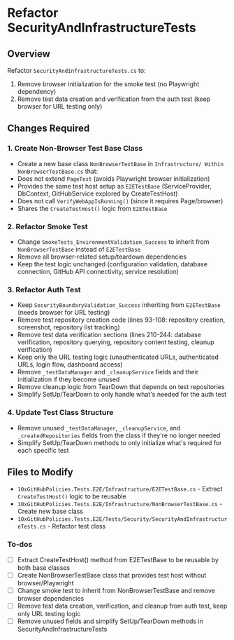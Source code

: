 <!-- 983af4a0-2459-4bee-8378-597258ca5fce 41ed2dbc-5166-4d78-b91d-d6d12a816f35 -->
# Refactor SecurityAndInfrastructureTests

## Overview

Refactor `SecurityAndInfrastructureTests.cs` to:

1. Remove browser initialization for the smoke test (no Playwright dependency)
2. Remove test data creation and verification from the auth test (keep browser for URL testing only)

## Changes Required

### 1. Create Non-Browser Test Base Class

- Create a new base class `NonBrowserTestBase` in `Infrastructure/ Within NonBrowserTestBase.cs` that:
- Does not extend `PageTest` (avoids Playwright browser initialization)
- Provides the same test host setup as `E2ETestBase` (ServiceProvider, DbContext, GitHubService explored by CreateTestHost)
- Does not call `VerifyWebAppIsRunning()` (since it requires Page/browser)
- Shares the `CreateTestHost()` logic from `E2ETestBase`

### 2. Refactor Smoke Test

- Change `SmokeTests_EnvironmentValidation_Success` to inherit from `NonBrowserTestBase` instead of `E2ETestBase`
- Remove all browser-related setup/teardown dependencies
- Keep the test logic unchanged (configuration validation, database connection, GitHub API connectivity, service resolution)

### 3. Refactor Auth Test

- Keep `SecurityBoundaryValidation_Success` inheriting from `E2ETestBase` (needs browser for URL testing)
- Remove test repository creation code (lines 93-108: repository creation, screenshot, repository list tracking)
- Remove test data verification sections (lines 210-244: database verification, repository querying, repository content testing, cleanup verification)
- Keep only the URL testing logic (unauthenticated URLs, authenticated URLs, login flow, dashboard access)
- Remove `_testDataManager` and `_cleanupService` fields and their initialization if they become unused
- Remove cleanup logic from TearDown that depends on test repositories
- Simplify SetUp/TearDown to only handle what's needed for the auth test

### 4. Update Test Class Structure

- Remove unused `_testDataManager`, `_cleanupService`, and `_createdRepositories` fields from the class if they're no longer needed
- Simplify SetUp/TearDown methods to only initialize what's required for each specific test

## Files to Modify

- `10xGitHubPolicies.Tests.E2E/Infrastructure/E2ETestBase.cs` - Extract `CreateTestHost()` logic to be reusable
- `10xGitHubPolicies.Tests.E2E/Infrastructure/NonBrowserTestBase.cs` - Create new base class
- `10xGitHubPolicies.Tests.E2E/Tests/Security/SecurityAndInfrastructureTests.cs` - Refactor test class

### To-dos

- [ ] Extract CreateTestHost() method from E2ETestBase to be reusable by both base classes
- [ ] Create NonBrowserTestBase class that provides test host without browser/Playwright
- [ ] Change smoke test to inherit from NonBrowserTestBase and remove browser dependencies
- [ ] Remove test data creation, verification, and cleanup from auth test, keep only URL testing logic
- [ ] Remove unused fields and simplify SetUp/TearDown methods in SecurityAndInfrastructureTests